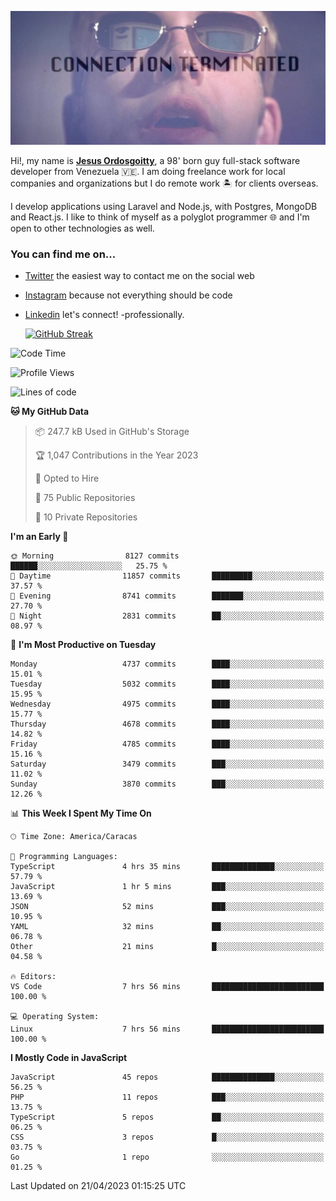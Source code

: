 ![hackers movie reference](./disconnected.jpg)

Hi!, my name is [**Jesus Ordosgoitty**](https://jodaz.xyz), a 98' born guy full-stack software developer from Venezuela 🇻🇪. I am doing freelance work for local companies and organizations but I do remote work 🏝️ for clients overseas. 

I develop applications using Laravel and Node.js, with Postgres, MongoDB and React.js. I like to think of myself as a polyglot programmer 🌐 and I'm open to other technologies as well.

### You can find me on...

- [Twitter](https://twitter.com/jodaz_) the easiest way to contact me on the social web
- [Instagram](https://instagram.com/jodaz_) because not everything should be code
- [Linkedin](https://linkedin.com/in/jodaz) let's connect! -professionally.


    [![GitHub Streak](https://streak-stats.demolab.com?user=jodaz&theme=tokyonight)](https://git.io/streak-stats)

<!--START_SECTION:waka-->
![Code Time](http://img.shields.io/badge/Code%20Time-3%2C858%20hrs%203%20mins-blue)

![Profile Views](http://img.shields.io/badge/Profile%20Views-14-blue)

![Lines of code](https://img.shields.io/badge/From%20Hello%20World%20I%27ve%20Written-97.3%20million%20lines%20of%20code-blue)

**🐱 My GitHub Data** 

> 📦 247.7 kB Used in GitHub's Storage 
 > 
> 🏆 1,047 Contributions in the Year 2023
 > 
> 💼 Opted to Hire
 > 
> 📜 75 Public Repositories 
 > 
> 🔑 10 Private Repositories 
 > 
**I'm an Early 🐤** 

```text
🌞 Morning                8127 commits        ██████░░░░░░░░░░░░░░░░░░░   25.75 % 
🌆 Daytime                11857 commits       █████████░░░░░░░░░░░░░░░░   37.57 % 
🌃 Evening                8741 commits        ███████░░░░░░░░░░░░░░░░░░   27.70 % 
🌙 Night                  2831 commits        ██░░░░░░░░░░░░░░░░░░░░░░░   08.97 % 
```
📅 **I'm Most Productive on Tuesday** 

```text
Monday                   4737 commits        ████░░░░░░░░░░░░░░░░░░░░░   15.01 % 
Tuesday                  5032 commits        ████░░░░░░░░░░░░░░░░░░░░░   15.95 % 
Wednesday                4975 commits        ████░░░░░░░░░░░░░░░░░░░░░   15.77 % 
Thursday                 4678 commits        ████░░░░░░░░░░░░░░░░░░░░░   14.82 % 
Friday                   4785 commits        ████░░░░░░░░░░░░░░░░░░░░░   15.16 % 
Saturday                 3479 commits        ███░░░░░░░░░░░░░░░░░░░░░░   11.02 % 
Sunday                   3870 commits        ███░░░░░░░░░░░░░░░░░░░░░░   12.26 % 
```


📊 **This Week I Spent My Time On** 

```text
🕑︎ Time Zone: America/Caracas

💬 Programming Languages: 
TypeScript               4 hrs 35 mins       ██████████████░░░░░░░░░░░   57.79 % 
JavaScript               1 hr 5 mins         ███░░░░░░░░░░░░░░░░░░░░░░   13.69 % 
JSON                     52 mins             ███░░░░░░░░░░░░░░░░░░░░░░   10.95 % 
YAML                     32 mins             ██░░░░░░░░░░░░░░░░░░░░░░░   06.78 % 
Other                    21 mins             █░░░░░░░░░░░░░░░░░░░░░░░░   04.58 % 

🔥 Editors: 
VS Code                  7 hrs 56 mins       █████████████████████████   100.00 % 

💻 Operating System: 
Linux                    7 hrs 56 mins       █████████████████████████   100.00 % 
```

**I Mostly Code in JavaScript** 

```text
JavaScript               45 repos            ██████████████░░░░░░░░░░░   56.25 % 
PHP                      11 repos            ███░░░░░░░░░░░░░░░░░░░░░░   13.75 % 
TypeScript               5 repos             ██░░░░░░░░░░░░░░░░░░░░░░░   06.25 % 
CSS                      3 repos             █░░░░░░░░░░░░░░░░░░░░░░░░   03.75 % 
Go                       1 repo              ░░░░░░░░░░░░░░░░░░░░░░░░░   01.25 % 
```




 Last Updated on 21/04/2023 01:15:25 UTC
<!--END_SECTION:waka-->
